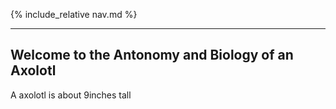 {% include_relative nav.md %}

---

## Welcome to the Antonomy and Biology of an Axolotl

A axolotl is about 9inches tall

